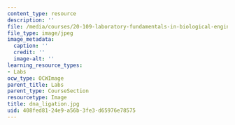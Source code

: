 ```yaml
---
content_type: resource
description: ''
file: /media/courses/20-109-laboratory-fundamentals-in-biological-engineering-fall-2007/408fed8124e9a56b3fe3d65976e78575_dna_ligation.jpg
file_type: image/jpeg
image_metadata:
  caption: ''
  credit: ''
  image-alt: ''
learning_resource_types:
- Labs
ocw_type: OCWImage
parent_title: Labs
parent_type: CourseSection
resourcetype: Image
title: dna_ligation.jpg
uid: 408fed81-24e9-a56b-3fe3-d65976e78575
---
```

